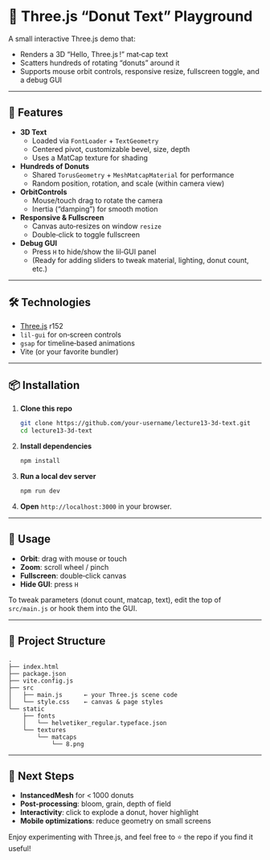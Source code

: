 

# 🍩 Three.js “Donut Text” Playground

A small interactive Three.js demo that:

- Renders a 3D “Hello, Three.js !” mat‑cap text  
- Scatters hundreds of rotating “donuts” around it  
- Supports mouse orbit controls, responsive resize, fullscreen toggle, and a debug GUI  

---

## 🚀 Features

- **3D Text**  
  - Loaded via `FontLoader` + `TextGeometry`  
  - Centered pivot, customizable bevel, size, depth  
  - Uses a MatCap texture for shading  
- **Hundreds of Donuts**  
  - Shared `TorusGeometry` + `MeshMatcapMaterial` for performance  
  - Random position, rotation, and scale (within camera view)  
- **OrbitControls**  
  - Mouse/touch drag to rotate the camera  
  - Inertia (“damping”) for smooth motion  
- **Responsive & Fullscreen**  
  - Canvas auto‑resizes on window `resize`  
  - Double‑click to toggle fullscreen  
- **Debug GUI**  
  - Press `H` to hide/show the lil‑GUI panel  
  - (Ready for adding sliders to tweak material, lighting, donut count, etc.)

---

## 🛠️ Technologies

- [Three.js](https://threejs.org) r152  
- `lil-gui` for on‑screen controls  
- `gsap` for timeline‑based animations  
- Vite (or your favorite bundler)  

---

## 📦 Installation

1. **Clone this repo**  
   ```bash
   git clone https://github.com/your‑username/lecture13-3d-text.git
   cd lecture13-3d-text

2. **Install dependencies**

   ```bash
   npm install
   ```
3. **Run a local dev server**

   ```bash
   npm run dev
   ```
4. **Open** `http://localhost:3000` in your browser.

---

## 🔧 Usage

* **Orbit**: drag with mouse or touch
* **Zoom**: scroll wheel / pinch
* **Fullscreen**: double‑click canvas
* **Hide GUI**: press `H`

To tweak parameters (donut count, matcap, text), edit the top of `src/main.js` or hook them into the GUI.

---

## 📂 Project Structure

```
.
├── index.html
├── package.json
├── vite.config.js
├── src
│   ├── main.js      ← your Three.js scene code  
│   └── style.css    ← canvas & page styles  
└── static
    ├── fonts
    │   └── helvetiker_regular.typeface.json
    └── textures
        └── matcaps
            └── 8.png
```

---

## 🎯 Next Steps

* **InstancedMesh** for < 1000 donuts
* **Post‑processing**: bloom, grain, depth of field
* **Interactivity**: click to explode a donut, hover highlight
* **Mobile optimizations**: reduce geometry on small screens

Enjoy experimenting with Three.js, and feel free to ⭐ the repo if you find it useful!



